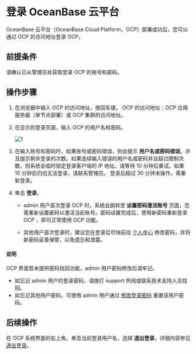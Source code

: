 # 登录 OceanBase 云平台

OceanBase 云平台（OceanBase Cloud Platform，OCP）部署成功后，您可以通过 OCP 的访问地址登录 OCP。

## 前提条件

请确认已从管理员处获取登录 OCP 的账号和密码。

## 操作步骤

1. 在浏览器中输入 OCP 的访问地址，按回车键。
   OCP 的访问地址：OCP 应用服务器（单节点部署）或 OCP 集群的访问地址。

2. 在显示的登录页面，输入 OCP 的用户名和密码。

   ![1](https://obbusiness-private.oss-cn-shanghai.aliyuncs.com/doc/img/ocp/%E7%99%BB%E5%BD%95OCP.png)

3. 在输入账号和密码时，如果账号或密码错误，则会提示 **用户名或密码错误**，并且提示剩余登录的次数。如果连续输入错误的用户名或密码并且超过限制次数，则系统会临时锁定登录客户端的 IP 地址。请等待 10 分钟后重试。如果 10 分钟后仍旧无法登录，请联系管理员。
   登录后超过 30 分钟未操作，需重新登录。

4. 单击 **登录**。

   * admin 用户首次登录 OCP 时，系统会跳转至 **设置密码激活账号** 页面，您需重新设置密码以激活当前账号。密码设置完成后，使用新密码重新登录 OCP ，即可正常使用 OCP 功能。

   * 其他用户首次登录时，建议您在登录后尽快前往 [个人中心](3.features/8.user-center/1.configure-personal-information-1.md) 修改密码，并将新密码妥善保管，以免遗忘和泄露。

  <main id="notice" type='explain'>
    <h4>说明</h4>
    <p>OCP 界面暂未提供密码找回功能，admin 用户密码修改后请牢记。</p>
    <ul>
    <li>如忘记 admin 用户的登录密码，请拨打 support 热线或联系技术支持人员找回。</li>
    <li>如忘记其他用户密码，可使用 admin 用户通过 <a href="3.features/8.user-center/2.change-the-logon-password-1.md">修改登录密码</a> 重置该用户密码。</li>
    </ul>
  </main>

## 后续操作

在 OCP 系统界面的右上角，单击当前登录用户名，选择 **退出登录**，详细内容参见 [退出登录](3.features/8.user-center/5.log-out.md)。
